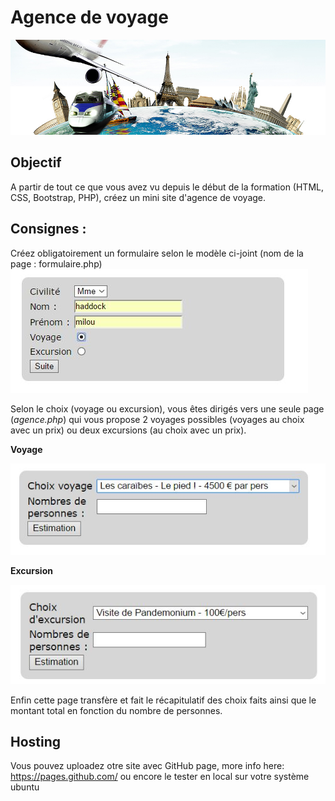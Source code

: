 # Agence de voyage



![Agence de voyages](agences.jpg)

## Objectif

A partir de tout ce que vous avez vu depuis le début de la formation (HTML, CSS, Bootstrap, PHP), créez un mini site d'agence de voyage.

## Consignes :
Créez obligatoirement un formulaire selon le modèle ci-joint (nom de la page : formulaire.php)
![Formulaire](formulaire.jpg)

Selon le choix (voyage ou excursion), vous êtes dirigés vers une seule page (_agence.php_) qui vous propose 2 voyages possibles (voyages au choix avec un prix) ou deux excursions (au choix avec un prix).

**Voyage**

![Voyage](choix_voyage.jpg)

**Excursion**

![Excursion](choix_excursion.jpg)

Enfin cette page transfère et fait le récapitulatif des choix faits ainsi que le montant total en fonction du nombre de personnes.


## Hosting
Vous pouvez uploadez otre site avec GitHub page, more info here:
https://pages.github.com/
ou encore le tester en local sur votre système ubuntu
